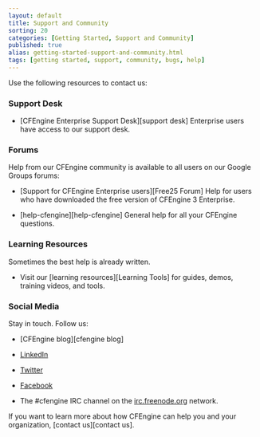 ```yaml
---
layout: default
title: Support and Community
sorting: 20
categories: [Getting Started, Support and Community]
published: true
alias: getting-started-support-and-community.html
tags: [getting started, support, community, bugs, help]
---
```


Use the following resources to contact us:

### Support Desk

* [CFEngine Enterprise Support Desk][support desk] Enterprise users have access to our 
support desk. 

### Forums

Help from our CFEngine community is available to all users on our Google 
Groups forums:

* [Support for CFEngine Enterprise users][Free25 Forum] Help for users who 
have downloaded the free version of CFEngine 3 Enterprise.

* [help-cfengine][help-cfengine] General help for all your CFEngine questions.

### Learning Resources

Sometimes the best help is already written. 

* Visit our [learning resources][Learning Tools] for guides, demos, training videos, and tools.

### Social Media

Stay in touch. Follow us:

* [CFEngine blog][cfengine blog]

* <a href="http://www.linkedin.com/groups?gid=136574&trk=hb_side_g" 
target="_blank">LinkedIn</a>

* <a href="https://twitter.com/cfengine" target="_blank">Twitter</a>

* <a href="https://www.facebook.com/pages/Cfengine/311003700627?ref=ts" 
target="_blank">Facebook</a> 

* The #cfengine IRC channel on the [irc.freenode.org](irc:irc.freenode.org) network.

If you want to learn more about how CFEngine can help you and your 
organization, [contact us][contact us].
